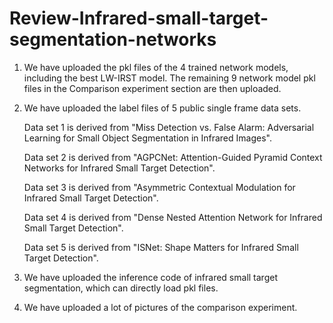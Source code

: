 # Review-Infrared-small-target-segmentation-networks

1. We have uploaded the pkl files of the 4 trained network models, including the best LW-IRST model. The remaining 9 network model pkl files in the Comparison experiment section are then uploaded.

2. We have uploaded the label files of 5 public single frame data sets.

      Data set 1 is derived from "Miss Detection vs. False Alarm: Adversarial Learning for Small Object Segmentation in Infrared Images".

      Data set 2 is derived from "AGPCNet: Attention-Guided Pyramid Context Networks for Infrared Small Target Detection".

      Data set 3 is derived from "Asymmetric Contextual Modulation for Infrared Small Target Detection".

      Data set 4 is derived from "Dense Nested Attention Network for Infrared Small Target Detection".

      Data set 5 is derived from "ISNet: Shape Matters for Infrared Small Target Detection".

3. We have uploaded the inference code of infrared small target segmentation, which can directly load pkl files.

4. We have uploaded a lot of pictures of the comparison experiment.

